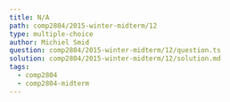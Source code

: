 ```yaml
---
title: N/A
path: comp2804/2015-winter-midterm/12
type: multiple-choice
author: Michiel Smid
question: comp2804/2015-winter-midterm/12/question.ts
solution: comp2804/2015-winter-midterm/12/solution.md
tags:
  - comp2804
  - comp2804-midterm
---
```

